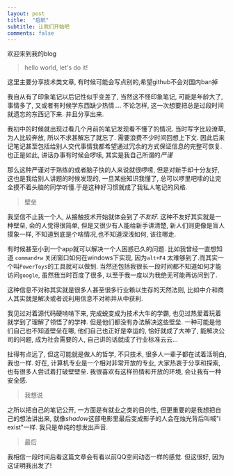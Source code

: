 ```yaml
---
layout: post
title:  "启航"
subtitle: 让我们开始吧
comments: false
---
```

欢迎来到我的blog

> hello world, let's do it! 

这里主要分享技术类文章, 有时候可能会写点别的,希望github不会对国内ban掉

我自从有了印象笔记以后记性似乎变差了, 当然这不怪印象笔记, 可能是年龄大了, 事情多了, 又或者有时候学东西缺少热情.... 不论怎样, 这一次想要把总是过段时间就遗忘的东西记下来. 并且分享出来. 

我初中的时候就出现过看几个月前的笔记发现看不懂了的情况. 当时写字比较潦草, 为人比较奔放, 所以不求甚解忘了就忘了. 需要浪费不少时间回想上下文. 因此后来记笔记甚至包括给别人交代事情我都希望通过冗余的方式保证信息的完整可恢复. 也正是如此, 讲话办事有时候会啰嗦, 其实是我自己所谓的*严谨*

那么这种严谨对于熟练的或者脑子快的人来说就很啰嗦, 但是对新手却十分友好, 这也是我给别人讲题的时候发现的, 一旦某些知识我懂了, 总可以啰里吧嗦的让完全摸不着头脑的同学听懂.于是这种好习惯就成了我私人笔记的风格. 

> 壁垒

我坚信不止我一个人, 从接触技术开始就体会到了*不友好*. 这种不友好其实就是一种壁垒, 会的人觉得很简单, 但是又很少有人能给新手讲清楚, 新人们则更像是盲人摸象一样, 不知道到底是个啥情况,也不知道深浅如何, 该往哪走. 

有时候甚至小到一个app就可以解决一个人困惑已久的问题. 比如我曾经一直想知道 `command+w` 关闭窗口如何在windows下实现, 因为`alt+F4` 太难够到了.而其实一个叫`PowerToys`的工具就可以做到. 当然还包括我很长一段时间都不知道如何才能访问`google`, 虽然我当时百度了很多, 以至于我一度以为我绝无可能再访问到了.

这种信息不对称其实就是很多人甚至很多行业赖以生存的天然法则, 比如中介和商人其实就是解决或者说利用信息不对称并从中获利.

我见过对着源代码硬啃啃下来, 完成蜕变成为技术大牛的学霸, 也见过热爱着玩着就学到了理解了领悟了的学神. 但是他们都没有办法解决这些壁垒. 一种可能是他们自己也不知道壁垒在哪, 他们自己也正好是幸运的, 恰好就成了大神了, 能解决公司的问题, 成为社会需要的人, 自己讲的话就成了行业标准云云... 

扯得有点远了, 但这可能就是做人的哲学, 不只技术, 很多人一辈子都在试着活明白, 我也一样. 好在, 计算机专业是一个相对非常开放的专业, 大家热衷于分享和探索, 也有很多人尝试着打破壁壁垒. 我很喜欢有这样热情和开放的环境, 会让我有一种安全感.

> 我想说

之所以把自己的笔记公开, 一方面是有就业之类的目的性, 但更重要的是我想把自己的想法讲出来, 就像*shadow*这部电影里最后变成影子的人会在烛光背后叫喊"i exist"一样. 我只是单纯的想发出声音. 


> 最后

我相信一段时间后看这篇文章会有看以前QQ空间动态一样的感觉. 但这很好, 因为这证明我出发了!


